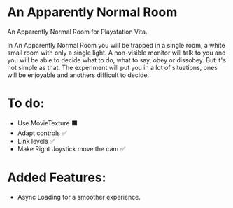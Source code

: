 # An Apparently Normal Room
An Apparently Normal Room for Playstation Vita.

In An Apparently Normal Room you will be trapped in a single room, a white small room with only a single light. A non-visible monitor will talk to you and you will be able to decide what to do, what to say, obey or dissobey. But it's not simple as that. The experiment will put you in a lot of situations, ones will be enjoyable and anothers difficult to decide.

# To do:
- Use MovieTexture ⬛️
- Adapt controls ✅
- Link levels ✅
- Make Right Joystick move the cam ✅

# Added Features:
- Async Loading for a smoother experience.
